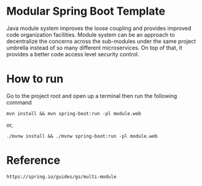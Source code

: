 # Modular Spring Boot Template
Java module system improves the loose coupling and provides improved code organization facilities. Module system can be an approach to decentralize the concerns across the sub-modules under the same project umbrella instead of so many different microservices. On top of that, it provides a better code access level security control. 

# How to run

Go to the project root and open up a terminal then run the following command

``` mvn
mvn install && mvn spring-boot:run -pl module.web
```
or,
``` mvn
./mvnw install && ./mvnw spring-boot:run -pl module.web
```

# Reference

``` hyperlink
https://spring.io/guides/gs/multi-module
```
